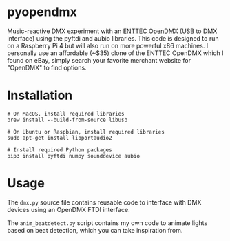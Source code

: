 # pyopendmx

Music-reactive DMX experiment with an [ENTTEC OpenDMX](https://www.enttec.com/product/controls/dmx-usb-interfaces/open-dmx-usb/) (USB to DMX interface) using the pyftdi and aubio libraries. This code is designed to run on a Raspberry Pi 4 but will also run on more powerful x86 machines. I personally use an affordable (~$35) clone of the ENTTEC OpenDMX which I found on eBay, simply search
your favorite merchant website for "OpenDMX" to find options.

# Installation

```
# On MacOS, install required libraries
brew install --build-from-source libusb

# On Ubuntu or Raspbian, install required libraries
sudo apt-get install libportaudio2

# Install required Python packages
pip3 install pyftdi numpy sounddevice aubio
```

# Usage

The `dmx.py` source file contains reusable code to interface with DMX devices using an OpenDMX FTDI interface.

The `anim_beatdetect.py` script contains my own code to animate lights based on beat detection, which you can take inspiration from.
